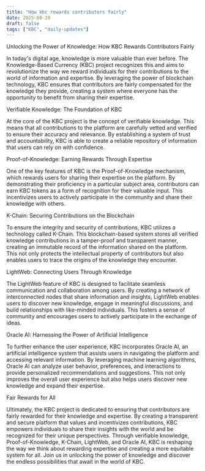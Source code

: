 ```yaml
---
title: "How kbc rewards contributors fairly"
date: 2025-08-19
draft: false
tags: ["KBC", "daily-updates"]
---
```


Unlocking the Power of Knowledge: How KBC Rewards Contributors Fairly

In today's digital age, knowledge is more valuable than ever before. The Knowledge-Based Currency (KBC) project recognizes this and aims to revolutionize the way we reward individuals for their contributions to the world of information and expertise. By leveraging the power of blockchain technology, KBC ensures that contributors are fairly compensated for the knowledge they provide, creating a system where everyone has the opportunity to benefit from sharing their expertise.

Verifiable Knowledge: The Foundation of KBC

At the core of the KBC project is the concept of verifiable knowledge. This means that all contributions to the platform are carefully vetted and verified to ensure their accuracy and relevance. By establishing a system of trust and accountability, KBC is able to create a reliable repository of information that users can rely on with confidence.

Proof-of-Knowledge: Earning Rewards Through Expertise

One of the key features of KBC is the Proof-of-Knowledge mechanism, which rewards users for sharing their expertise on the platform. By demonstrating their proficiency in a particular subject area, contributors can earn KBC tokens as a form of recognition for their valuable input. This incentivizes users to actively participate in the community and share their knowledge with others.

K-Chain: Securing Contributions on the Blockchain

To ensure the integrity and security of contributions, KBC utilizes a technology called K-Chain. This blockchain-based system stores all verified knowledge contributions in a tamper-proof and transparent manner, creating an immutable record of the information shared on the platform. This not only protects the intellectual property of contributors but also enables users to trace the origins of the knowledge they encounter.

LightWeb: Connecting Users Through Knowledge

The LightWeb feature of KBC is designed to facilitate seamless communication and collaboration among users. By creating a network of interconnected nodes that share information and insights, LightWeb enables users to discover new knowledge, engage in meaningful discussions, and build relationships with like-minded individuals. This fosters a sense of community and encourages users to actively participate in the exchange of ideas.

Oracle AI: Harnessing the Power of Artificial Intelligence

To further enhance the user experience, KBC incorporates Oracle AI, an artificial intelligence system that assists users in navigating the platform and accessing relevant information. By leveraging machine learning algorithms, Oracle AI can analyze user behavior, preferences, and interactions to provide personalized recommendations and suggestions. This not only improves the overall user experience but also helps users discover new knowledge and expand their expertise.

Fair Rewards for All

Ultimately, the KBC project is dedicated to ensuring that contributors are fairly rewarded for their knowledge and expertise. By creating a transparent and secure platform that values and incentivizes contributions, KBC empowers individuals to share their insights with the world and be recognized for their unique perspectives. Through verifiable knowledge, Proof-of-Knowledge, K-Chain, LightWeb, and Oracle AI, KBC is reshaping the way we think about rewarding expertise and creating a more equitable system for all. Join us in unlocking the power of knowledge and discover the endless possibilities that await in the world of KBC.
